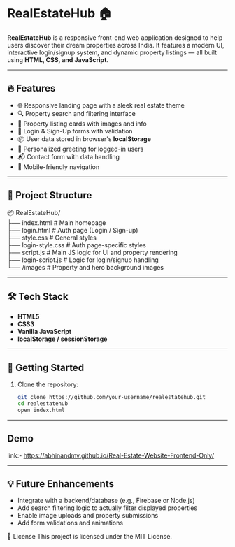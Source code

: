 # RealEstateHub 🏠

**RealEstateHub** is a responsive front-end web application designed to help users discover their dream properties across India. It features a modern UI, interactive login/signup system, and dynamic property listings — all built using **HTML, CSS, and JavaScript**.

---

## 🔥 Features

- 🌐 Responsive landing page with a sleek real estate theme
- 🔍 Property search and filtering interface
- 🏡 Property listing cards with images and info
- 🔐 Login & Sign-Up forms with validation
- 📦 User data stored in browser's **localStorage**
- 👋 Personalized greeting for logged-in users
- 📬 Contact form with data handling
- 📱 Mobile-friendly navigation

---

## 📁 Project Structure <br>
📦 RealEstateHub/ <br>
├── index.html # Main homepage <br>
├── login.html # Auth page (Login / Sign-up) <br>
├── style.css # General styles <br>
├── login-style.css # Auth page-specific styles <br>
├── script.js # Main JS logic for UI and property rendering <br>
├── login-script.js # Logic for login/signup handling <br>
└── /images # Property and hero background images<br>

---

## 🛠️ Tech Stack

- **HTML5**
- **CSS3**
- **Vanilla JavaScript**
- **localStorage / sessionStorage**

---

## 🚀 Getting Started

1. Clone the repository:
   ```bash
   git clone https://github.com/your-username/realestatehub.git
   cd realestatehub
   open index.html
   ```
---
## Demo

link:- https://abhinandmv.github.io/Real-Estate-Website-Frontend-Only/

---

## 💡 Future Enhancements
- Integrate with a backend/database (e.g., Firebase or Node.js)
- Add search filtering logic to actually filter displayed properties
- Enable image uploads and property submissions
- Add form validations and animations

📄 License
This project is licensed under the MIT License.
